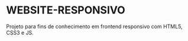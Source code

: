# WEBSITE-RESPONSIVO
Projeto para fins de conhecimento em frontend responsivo com HTML5, CSS3 e JS.
